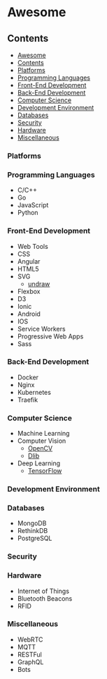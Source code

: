 # Awesome

## Contents

- [Awesome](#awesome)
- [Contents](#contents)
- [Platforms](#platforms)
- [Programming Languages](#programming-languages)
- [Front-End Development](#front-end-development)
- [Back-End Development](#back-end-development)
- [Computer Science](#computer-science)
- [Development Environment](#development-environment)
- [Databases](#databases)
- [Security](#security)
- [Hardware](#hardware)
- [Miscellaneous](#miscellaneous)

### Platforms

### Programming Languages

- C/C++
- Go
- JavaScript
- Python

### Front-End Development

- Web Tools
- CSS
- Angular
- HTML5
- SVG
  - [undraw](https://undraw.co/illustrations)
- Flexbox
- D3
- Ionic
- Android
- IOS
- Service Workers
- Progressive Web Apps
- Sass

### Back-End Development

- Docker
- Nginx
- Kubernetes
- Traefik

### Computer Science

- Machine Learning
- Computer Vision
  - [OpenCV](https://github.com/opencv/opencv)
  - [Dlib](https://github.com/davisking/dlib)
- Deep Learning
  - [TensorFlow](https://github.com/tensorflow/tensorflow)

### Development Environment

### Databases

- MongoDB
- RethinkDB
- PostgreSQL

### Security

### Hardware

- Internet of Things
- Bluetooth Beacons
- RFID

### Miscellaneous

- WebRTC
- MQTT
- RESTFul
- GraphQL
- Bots